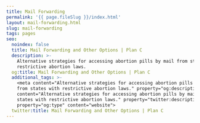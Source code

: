 ```yaml
---
title: Mail Forwarding
permalink: '{{ page.fileSlug }}/index.html'
layout: mail-forwarding.html
slug: mail-forwarding
tags: pages
seo:
  noindex: false
  title: Mail Forwarding and Other Options | Plan C
  description: >-
    Alternative strategies for accessing abortion pills by mail from states with
    restrictive abortion laws.
  og:title: Mail Forwarding and Other Options | Plan C
  additional_tags: >-
    <meta content="Alternative strategies for accessing abortion pills by mail
    from states with restrictive abortion laws." property="og:description"><meta
    content="Alternative strategies for accessing abortion pills by mail from
    states with restrictive abortion laws." property="twitter:description"><meta
    property="og:type" content="website">
  twitter:title: Mail Forwarding and Other Options | Plan C
---
```



